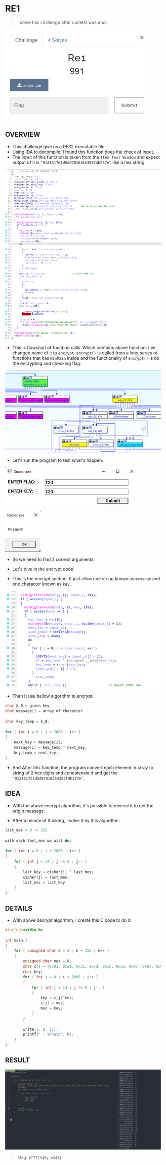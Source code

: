 # RE1

> I solve this challenge after contest was end.

![img](./assets/overview.png)

## OVERVIEW

- This challenge give us a PE32 executable file.
- Using IDA to decompile, I found this function does the check of input.
- The input of this function is taken from the `Item Text Window` and expect output of it is `"0121317d1d5d0701636e355f4b237e"` like a hex string.

![img](./assets/func.png)

- This is flowchart of function calls. Which contains above function. I've changed name of it to `encrypt`. `encrypt()` is called from a long series of functions that has `WinMain` inside and the functionalily of `encrypt()` is do the encrypting and checking flag. 

![img](./assets/flow_chart.png)

- Let's run the program to test what's happen.

![img](./assets/test_run.png)

![img](./assets/res.png)

- So we need to find 2 correct arguments.

- Let's dive in the encrypt code!

- This is the encrypt section. It just allow one string known as `message` and one character known as `key`.

![img](./assets/phase1.png)

- Then It use bellow algorithm to encrypt.

```c
char k_0 = given key
char message[] = array of character

char key_temp = k_0;

for ( int i = 0 ; i < 2606 ; i++ )
{
    next_key = message[i];
    message[i] = key_temp ^ next_key;
    key_temp = next_key;
}
```

- And After this function, the program convert each element in array to string of 2 hex digits and concatenate it and get the `"0121317d1d5d0701636e355f4b237e"`. 

## IDEA

- With the above encrypt algorithm, it's possible to reverse it to get the origin message.

- After a minute of thinking, I solve it by this algorithm:

```c
last_mes = 0 -> 255

with each last_mes we will do:

for ( int i = 0 ; i < 2606 ; i++ )
{
    for ( int j = 14 ; j >= 0 ; j-- ) 
    {
        last_key = cipher[j] ^ last_mes;
        cipher[j] = last_mes;
        last_mes = last_key
    }
}
```

## DETAILS

- With above decrypt algorithm, I create this C code to do it.

```c
#include<stdio.h>

int main()
{
	for ( unsigned char k = 0 ; k < 255 ; k++ )
	{
		unsigned char mes = k;
		char c[] = {0x01, 0x21, 0x31, 0x7d, 0x1d, 0x5d, 0x07, 0x01, 0x63, 0x6e, 0x35, 0x5f, 0x4b, 0x23, 0x7e};
		char key;
		for ( int i = 0 ; i < 2606 ; i++ )
		{
			for ( int j = 14 ; j >= 0 ; j-- )
			{
				key = c[j]^mes;
				c[j] = mes;
				mes = key;
			}
		}

		write(1, c, 15);
		printf(" - %hhu\n", k);
	}
}
```

## RESULT

![img](./assets/break.png)

> Flag: `ATTT{345y_m341}`